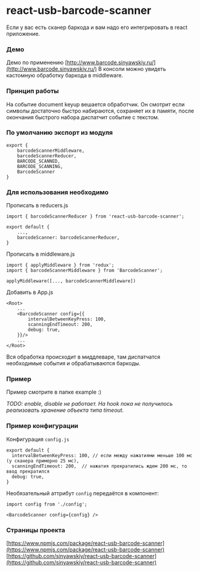 # react-usb-barcode-scanner

Если у вас есть сканер баркода и вам надо его интегрировать в react приложение.

### Демо
Демо по применению [http://www.barcode.sinyawskiy.ru/](http://www.barcode.sinyawskiy.ru/)
В консоли можно увидеть кастомную обработку баркода в middleware.

### Принцип работы

На событие document keyup вешается обработчик. 
Он смотрит если символы достаточно быстро набираются, сохраняет их в памяти, после окончания быстрого набора диспатчит событие с текстом. 

### По умолчанию экспорт из модуля
```
export {
    barcodeScannerMiddleware,
    barcodeScannerReducer,
    BARCODE_SCANNED,
    BARCODE_SCANNING,
    BarcodeScanner
}
```

###  Для использования необходимо

Прописать в reducers.js
```
import { barcodeScannerReducer } from 'react-usb-barcode-scanner';

export default {
    ...,
    barcodeScanner: barcodeScannerReducer,
}
```

Прописать в middleware.js
```
import { applyMiddleware } from 'redux';
import { barcodeScannerMiddleware } from 'BarcodeScanner';

applyMiddleware([..., barcodeScannerMiddleware])
```

Добавить в App.js
```
<Root>
    ...
    <BarcodeScanner config={{
        intervalBetweenKeyPress: 100,
        scanningEndTimeout: 200,
        debug: true,
    }}/>
    ...
</Root>
```

Вся обработка происходит в миддлеваре, там диспатчатся необходимые события и обрабатываются баркоды.

### Пример
Пример смотрите в папке example :)

_TODO: enable, disable не работает. На hook пока не получилось реализовать хранение объекта типа timeout._

### Пример конфигурации

Конфигурация `config.js`
```
export default {
  intervalBetweenKeyPress: 100, // если между нажатиями меньше 100 мс (у сканера примерно 25 мс),
  scanningEndTimeout: 200,  // нажатия прекратились ждем 200 мс, то ввод прекратился
  debug: true,
}
```

Необязательный аттрибут `config` передаётся в компонент:
```
import config from './config'; 

<BarcodeScanner config={config} />
```

### Страницы проекта

[https://www.npmjs.com/package/react-usb-barcode-scanner](https://www.npmjs.com/package/react-usb-barcode-scanner)
[https://github.com/sinyawskiy/react-usb-barcode-scanner](https://github.com/sinyawskiy/react-usb-barcode-scanner)
